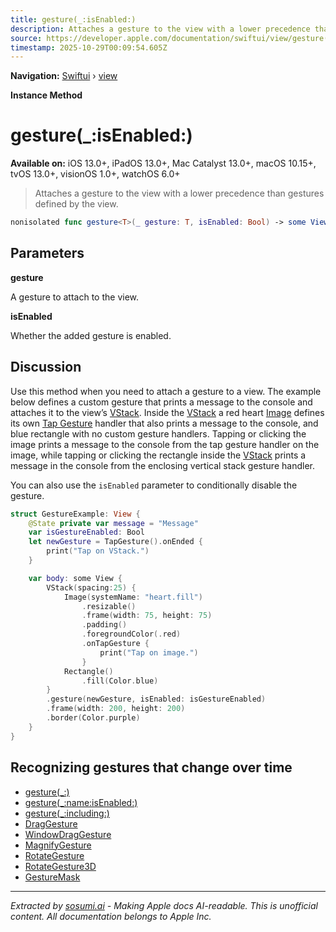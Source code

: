 ```yaml
---
title: gesture(_:isEnabled:)
description: Attaches a gesture to the view with a lower precedence than gestures defined by the view.
source: https://developer.apple.com/documentation/swiftui/view/gesture(_:isenabled:)
timestamp: 2025-10-29T00:09:54.605Z
---
```


**Navigation:** [Swiftui](/documentation/swiftui) › [view](/documentation/swiftui/view)

**Instance Method**

# gesture(_:isEnabled:)

**Available on:** iOS 13.0+, iPadOS 13.0+, Mac Catalyst 13.0+, macOS 10.15+, tvOS 13.0+, visionOS 1.0+, watchOS 6.0+

> Attaches a gesture to the view with a lower precedence than gestures defined by the view.

```swift
nonisolated func gesture<T>(_ gesture: T, isEnabled: Bool) -> some View where T : Gesture
```

## Parameters

**gesture**

A gesture to attach to the view.



**isEnabled**

Whether the added gesture is enabled.



## Discussion

Use this method when you need to attach a gesture to a view. The example below defines a custom gesture that prints a message to the console and attaches it to the view’s [VStack](/documentation/swiftui/vstack). Inside the [VStack](/documentation/swiftui/vstack) a red heart [Image](/documentation/swiftui/image) defines its own [Tap Gesture](/documentation/swiftui/tapgesture) handler that also prints a message to the console, and blue rectangle with no custom gesture handlers. Tapping or clicking the image prints a message to the console from the tap gesture handler on the image, while tapping or clicking  the rectangle inside the [VStack](/documentation/swiftui/vstack) prints a message in the console from the enclosing vertical stack gesture handler.

You can also use the `isEnabled` parameter to conditionally disable the gesture.

```swift
struct GestureExample: View {
    @State private var message = "Message"
    var isGestureEnabled: Bool
    let newGesture = TapGesture().onEnded {
        print("Tap on VStack.")
    }

    var body: some View {
        VStack(spacing:25) {
            Image(systemName: "heart.fill")
                .resizable()
                .frame(width: 75, height: 75)
                .padding()
                .foregroundColor(.red)
                .onTapGesture {
                    print("Tap on image.")
                }
            Rectangle()
                .fill(Color.blue)
        }
        .gesture(newGesture, isEnabled: isGestureEnabled)
        .frame(width: 200, height: 200)
        .border(Color.purple)
    }
}
```

## Recognizing gestures that change over time

- [gesture(_:)](/documentation/swiftui/view/gesture(_:))
- [gesture(_:name:isEnabled:)](/documentation/swiftui/view/gesture(_:name:isenabled:))
- [gesture(_:including:)](/documentation/swiftui/view/gesture(_:including:))
- [DragGesture](/documentation/swiftui/draggesture)
- [WindowDragGesture](/documentation/swiftui/windowdraggesture)
- [MagnifyGesture](/documentation/swiftui/magnifygesture)
- [RotateGesture](/documentation/swiftui/rotategesture)
- [RotateGesture3D](/documentation/swiftui/rotategesture3d)
- [GestureMask](/documentation/swiftui/gesturemask)

---

*Extracted by [sosumi.ai](https://sosumi.ai) - Making Apple docs AI-readable.*
*This is unofficial content. All documentation belongs to Apple Inc.*
